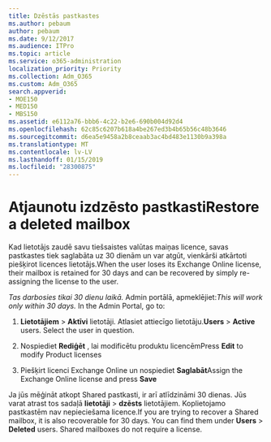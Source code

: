 ```yaml
---
title: Dzēstās pastkastes
ms.author: pebaum
author: pebaum
ms.date: 9/12/2017
ms.audience: ITPro
ms.topic: article
ms.service: o365-administration
localization_priority: Priority
ms.collection: Adm_O365
ms.custom: Adm_O365
search.appverid:
- MOE150
- MED150
- MBS150
ms.assetid: e6112a76-bbb6-4c22-b2e6-690b004d92d4
ms.openlocfilehash: 62c85c6207b618a4be267ed3b4b65b56c48b3646
ms.sourcegitcommit: d6ea5e9458a2b8ceaab3ac4bd483e1130b9a398a
ms.translationtype: MT
ms.contentlocale: lv-LV
ms.lasthandoff: 01/15/2019
ms.locfileid: "28300875"
---
```

# <a name="restore-a-deleted-mailbox"></a><span data-ttu-id="f43d4-102">Atjaunotu izdzēsto pastkasti</span><span class="sxs-lookup"><span data-stu-id="f43d4-102">Restore a deleted mailbox</span></span>

<span data-ttu-id="f43d4-103">Kad lietotājs zaudē savu tiešsaistes valūtas maiņas licence, savas pastkastes tiek saglabāta uz 30 dienām un var atgūt, vienkārši atkārtoti piešķirot licences lietotājs.</span><span class="sxs-lookup"><span data-stu-id="f43d4-103">When the user loses its Exchange Online license, their mailbox is retained for 30 days and can be recovered by simply re-assigning the license to the user.</span></span>
  
 <span data-ttu-id="f43d4-p101">*Tas darbosies tikai 30 dienu laikā.*  Admin portālā, apmeklējiet:</span><span class="sxs-lookup"><span data-stu-id="f43d4-p101">*This will work only within 30 days.*  In the Admin Portal, go to:</span></span> 
  
1. <span data-ttu-id="f43d4-p102">**Lietotājiem** \> **Aktīvi** lietotāji. Atlasiet attiecīgo lietotāju.</span><span class="sxs-lookup"><span data-stu-id="f43d4-p102">**Users** \> **Active** users. Select the user in question.</span></span> 
    
2. <span data-ttu-id="f43d4-108">Nospiediet **Rediģēt** , lai modificētu produktu licencēm</span><span class="sxs-lookup"><span data-stu-id="f43d4-108">Press **Edit** to modify Product licenses</span></span> 
    
3. <span data-ttu-id="f43d4-109">Piešķirt licenci Exchange Online un nospiediet **Saglabāt**</span><span class="sxs-lookup"><span data-stu-id="f43d4-109">Assign the Exchange Online license and press **Save**</span></span>
    
<span data-ttu-id="f43d4-p103">Ja jūs mēģināt atkopt Shared pastkasti, ir arī atlīdzināmi 30 dienas. Jūs varat atrast tos sadaļā **lietotāji** \> **dzēsts** lietotājiem. Koplietojamo pastkastēm nav nepieciešama licence.</span><span class="sxs-lookup"><span data-stu-id="f43d4-p103">If you are trying to recover a Shared mailbox, it is also recoverable for 30 days. You can find them under **Users** \> **Deleted** users. Shared mailboxes do not require a license.</span></span> 
  

